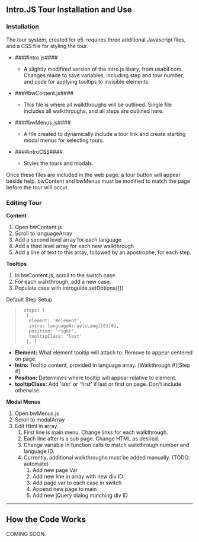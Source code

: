 ## Intro.JS Tour Installation and Use ##

### Installation ###

The tour system, created for e5, requires three additional Javascript files, and a CSS file for styling the tour.

- ####intro.js####
	- A slightly modifired version of the intro.js libary, from usabil.com. Changes made to save variables, including step and tour number, and code for applying tooltips to invisible elements.
- ####bwContent.js####
	- This file is where all walkthroughs will be outlined. Single file includes all walkthroughs, and all steps are outlined here. 
- ####bwMenus.js####
	- A file created to dynamically include a tour link and create starting modal menus for selecting tours.

- ####introCSS####
	- Styles the tours and modals.

Once these files are included in the web page, a tour button will appear beside help. bwContent and bwMenus must be modified to match the page before the tour will occur.

### Editing Tour ###

**Content**

1. Open bwContent.js
1. Scroll to languageArray
1. Add a second level array for each language
2. Add a third level array for each new walkthrough
3. Add a line of text to this array, followed by an apostrophe, for each step.

**Tooltips**

1. In bwContent.js, scroll to the switch case
2. For each walkthrough, add a new case.
3. Populate case with introguide.setOptions({})

Default Step Setup

>      steps: [
>       {
>        element: '#element',
>        intro: languageArray[cLang][0][0],
>        position: 'right',
>        tooltipClass: 'last'
>       }, ]


- **Element:** What element tooltip will attach to. Remove to appear centered on page.
- **Intro:** Tooltip content, provided in language array. [Walkthrough #][Step #]
- **Position:** Determines where tooltip will appear relative to element.
- **tooltipClass:** Add 'last' or 'first' if last or first on page. Don't include otherwise.

**Modal Menus**

1. Open bwMenus.js
1. Scroll to modalArray
1. Edit Html in array.
	1. First line is main menu. Change links for each walkthrough.
	2. Each line after is a sub page. Change HTML  as desired.
	3. Change variable in function calls to match walkthrough number and language ID.
	3. Currently, additional walkthroughs must be added manually. (TODO: automate)
		1. Add new page Var
		2. Add new line in array with new div ID
		3. Add page var to each case in switch
		4. Append new page to main
		5. Add new jQuery dialog matching div ID

----------
## How the Code Works ##

COMING SOON.